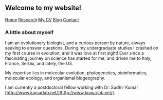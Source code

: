 ## Welcome to my website!

[Home](./) [Research](./research.md) [My CV](./cv.md) [Blog](./blog.md) [Contact](./contact.md)

### A little about myself

I am an evolutionary biologist, and a curious person by nature, always seeking to answer questions. During my undergraduate studies I crashed on my first course in evolution, and it was love at first sight! Ever since a fascinating journey on science has started for me, and driven me to Italy, France, Serbia, and lately, the US. 



My expertise lies in molecular evolution, phylogenetics, bioinformatics, molecular ecology, and organismal biogeography. 




I am currently a postdoctoral fellow working with Dr. Sudhir Kumar [http://www.kumarlab.net/](http://www.kumarlab.net/). 





